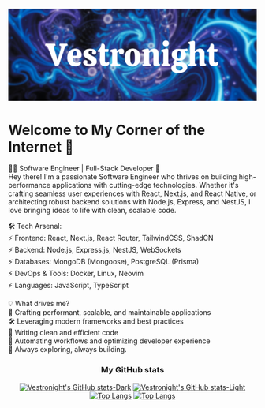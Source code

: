[![header](./banner.png)]()

# Welcome to My Corner of the Internet 👋

👨‍💻 Software Engineer | Full-Stack Developer 🚀<br/>
Hey there! I'm a passionate Software Engineer who thrives on building high-performance applications with cutting-edge technologies. Whether it's crafting seamless user experiences with React, Next.js, and React Native, or architecting robust backend solutions with Node.js, Express, and NestJS, I love bringing ideas to life with clean, scalable code.<br/>

🛠 Tech Arsenal:<br/>
⚡ Frontend: React, Next.js, React Router, TailwindCSS, ShadCN<br/>
⚡ Backend: Node.js, Express.js, NestJS, WebSockets<br/>
⚡ Databases: MongoDB (Mongoose), PostgreSQL (Prisma)<br/>
⚡ DevOps & Tools: Docker, Linux, Neovim<br/>
⚡ Languages: JavaScript, TypeScript<br/>

💡 What drives me?<br/>
🚀 Crafting performant, scalable, and maintainable applications<br/>
🛠️ Leveraging modern frameworks and best practices<br/>
💎 Writing clean and efficient code<br/>
🤖 Automating workflows and optimizing developer experience<br/>
📌 Always exploring, always building. <br/>

### <p align="center">My GitHub stats</p>

<div align="center">

[![Vestronight's GitHub stats-Dark](https://github-readme-stats.vercel.app/api?username=vestronight&show_icons=true&theme=tokyonight#gh-dark-mode-only)](https://github-readme-stats.vercel.app/api?username=vestronight&show_icons=true&theme=tokyonight#gh-dark-mode-only)
[![Vestronight's GitHub stats-Light](https://github-readme-stats.vercel.app/api?username=vestronight&show_icons=true&theme=default#gh-light-mode-only)](https://github-readme-stats.vercel.app/api?username=vestronight&show_icons=true&theme=default#gh-light-mode-only)
[![Top Langs](https://github-readme-stats.vercel.app/api/top-langs/?username=vestronight&layout=compact&theme=tokyonight#gh-dark-mode-only)](https://github-readme-stats.vercel.app/api/top-langs/?username=vestronight&layout=compact&theme=tokyonight#gh-dark-mode-only)
[![Top Langs](https://github-readme-stats.vercel.app/api/top-langs/?username=vestronight&layout=compact#gh-light-mode-only)](https://github-readme-stats.vercel.app/api/top-langs/?username=vestronight&layout=compact#gh-light-mode-only)

</div>

